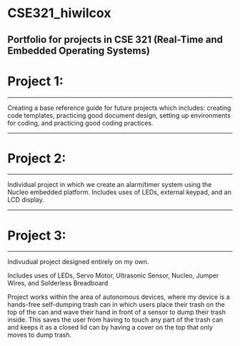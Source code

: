 # CSE321_hiwilcox
Portfolio for projects in CSE 321 (Real-Time and Embedded Operating Systems)
--------------
# Project 1:
--------------
Creating a base reference guide for future projects which includes:
creating code templates, practicing good document design, setting up environments for coding, and practicing good coding practices.

--------------
# Project 2:
--------------
Individual project in which we create an alarm/timer system using the Nucleo embedded platform.
Includes uses of LEDs, external keypad, and an LCD display.

--------------
# Project 3:
--------------
Indivudual project designed entirely on my own.

Includes uses of LEDs, Servo Motor, Ultrasonic Sensor, Nucleo, Jumper Wires, and Solderless Breadboard

Project works within the area of autonomous devices, where my device is a hands-free self-dumping trash can in which users place their trash on the top of the can and wave their hand in front of a sensor to dump their trash inside. This saves the user from having to touch any part of the trash can and keeps it as a closed lid can by having a cover on the top that only moves to dump trash.
